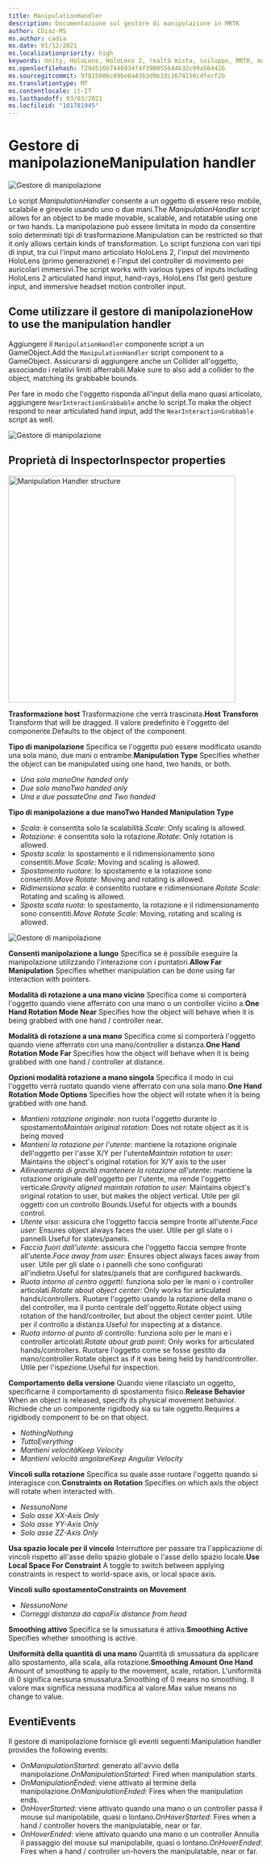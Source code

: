 ```yaml
---
title: ManipulationHandler
description: Documentazione sul gestore di manipolazione in MRTK
author: CDiaz-MS
ms.author: cadia
ms.date: 01/12/2021
ms.localizationpriority: high
keywords: Unity, HoloLens, HoloLens 2, realtà mista, sviluppo, MRTK, manipolazione,
ms.openlocfilehash: f294516b7446934f4f390055644b32c99a564426
ms.sourcegitcommit: 97815006c09be0a43b3d9b33c1674150cdfecf2b
ms.translationtype: MT
ms.contentlocale: it-IT
ms.lasthandoff: 03/03/2021
ms.locfileid: "101781945"
---
```

# <a name="manipulation-handler"></a><span data-ttu-id="b9da2-104">Gestore di manipolazione</span><span class="sxs-lookup"><span data-stu-id="b9da2-104">Manipulation handler</span></span>

![Gestore di manipolazione](../images/manipulation-handler/MRTK_Manipulation_Main.png)

<span data-ttu-id="b9da2-106">Lo script *ManipulationHandler* consente a un oggetto di essere reso mobile, scalabile e girevole usando uno o due mani.</span><span class="sxs-lookup"><span data-stu-id="b9da2-106">The *ManipulationHandler* script allows for an object to be made movable, scalable, and rotatable using one or two hands.</span></span> <span data-ttu-id="b9da2-107">La manipolazione può essere limitata in modo da consentire solo determinati tipi di trasformazione.</span><span class="sxs-lookup"><span data-stu-id="b9da2-107">Manipulation can be restricted so that it only allows certain kinds of transformation.</span></span> <span data-ttu-id="b9da2-108">Lo script funziona con vari tipi di input, tra cui l'input mano articolato HoloLens 2, l'input del movimento HoloLens (primo generazione) e l'input del controller di movimento per auricolari immersivi.</span><span class="sxs-lookup"><span data-stu-id="b9da2-108">The script works with various types of inputs including HoloLens 2 articulated hand input, hand-rays, HoloLens (1st gen) gesture input, and immersive headset motion controller input.</span></span>

## <a name="how-to-use-the-manipulation-handler"></a><span data-ttu-id="b9da2-109">Come utilizzare il gestore di manipolazione</span><span class="sxs-lookup"><span data-stu-id="b9da2-109">How to use the manipulation handler</span></span>

<span data-ttu-id="b9da2-110">Aggiungere il `ManipulationHandler` componente script a un GameObject.</span><span class="sxs-lookup"><span data-stu-id="b9da2-110">Add the `ManipulationHandler` script component to a GameObject.</span></span> <span data-ttu-id="b9da2-111">Assicurarsi di aggiungere anche un Collider all'oggetto, associando i relativi limiti afferrabili.</span><span class="sxs-lookup"><span data-stu-id="b9da2-111">Make sure to also add a collider to the object, matching its grabbable bounds.</span></span>

<span data-ttu-id="b9da2-112">Per fare in modo che l'oggetto risponda all'input della mano quasi articolato, aggiungere `NearInteractionGrabbable` anche lo script.</span><span class="sxs-lookup"><span data-stu-id="b9da2-112">To make the object respond to near articulated hand input, add the `NearInteractionGrabbable` script as well.</span></span>

![Gestore di manipolazione](../images/manipulation-handler/MRTK_ManipulationHandler_Howto.png)

## <a name="inspector-properties"></a><span data-ttu-id="b9da2-114">Proprietà di Inspector</span><span class="sxs-lookup"><span data-stu-id="b9da2-114">Inspector properties</span></span>

<img src="../images/manipulation-handler/MRTK_ManipulationHandler_Structure.png" width="450" alt="Manipulation Handler structure">

<span data-ttu-id="b9da2-115">**Trasformazione host** Trasformazione che verrà trascinata.</span><span class="sxs-lookup"><span data-stu-id="b9da2-115">**Host Transform** Transform that will be dragged.</span></span> <span data-ttu-id="b9da2-116">Il valore predefinito è l'oggetto del componente.</span><span class="sxs-lookup"><span data-stu-id="b9da2-116">Defaults to the object of the component.</span></span>

<span data-ttu-id="b9da2-117">**Tipo di manipolazione** Specifica se l'oggetto può essere modificato usando una sola mano, due mani o entrambe.</span><span class="sxs-lookup"><span data-stu-id="b9da2-117">**Manipulation Type** Specifies whether the object can be manipulated using one hand, two hands, or both.</span></span>

* <span data-ttu-id="b9da2-118">*Una sola mano*</span><span class="sxs-lookup"><span data-stu-id="b9da2-118">*One handed only*</span></span>
* <span data-ttu-id="b9da2-119">*Due solo mano*</span><span class="sxs-lookup"><span data-stu-id="b9da2-119">*Two handed only*</span></span>
* <span data-ttu-id="b9da2-120">*Una e due passate*</span><span class="sxs-lookup"><span data-stu-id="b9da2-120">*One and Two handed*</span></span>

<span data-ttu-id="b9da2-121">**Tipo di manipolazione a due mano**</span><span class="sxs-lookup"><span data-stu-id="b9da2-121">**Two Handed Manipulation Type**</span></span>

* <span data-ttu-id="b9da2-122">*Scala*: è consentita solo la scalabilità.</span><span class="sxs-lookup"><span data-stu-id="b9da2-122">*Scale*: Only scaling is allowed.</span></span>
* <span data-ttu-id="b9da2-123">*Rotazione*: è consentita solo la rotazione.</span><span class="sxs-lookup"><span data-stu-id="b9da2-123">*Rotate*: Only rotation is allowed.</span></span>
* <span data-ttu-id="b9da2-124">*Sposta scala*: lo spostamento e il ridimensionamento sono consentiti.</span><span class="sxs-lookup"><span data-stu-id="b9da2-124">*Move Scale*: Moving and scaling is allowed.</span></span>
* <span data-ttu-id="b9da2-125">*Spostamento ruotare*: lo spostamento e la rotazione sono consentiti.</span><span class="sxs-lookup"><span data-stu-id="b9da2-125">*Move Rotate*: Moving and rotating is allowed.</span></span>
* <span data-ttu-id="b9da2-126">*Ridimensiona scala*: è consentito ruotare e ridimensionare.</span><span class="sxs-lookup"><span data-stu-id="b9da2-126">*Rotate Scale*: Rotating and scaling is allowed.</span></span>
* <span data-ttu-id="b9da2-127">*Sposta scala ruota*: lo spostamento, la rotazione e il ridimensionamento sono consentiti.</span><span class="sxs-lookup"><span data-stu-id="b9da2-127">*Move Rotate Scale*: Moving, rotating and scaling is allowed.</span></span>

![Gestore di manipolazione](../images/manipulation-handler/MRTK_ManipulationHandler_TwoHanded.jpg)

<span data-ttu-id="b9da2-129">**Consenti manipolazione a lungo** Specifica se è possibile eseguire la manipolazione utilizzando l'interazione con i puntatori.</span><span class="sxs-lookup"><span data-stu-id="b9da2-129">**Allow Far Manipulation** Specifies whether manipulation can be done using far interaction with pointers.</span></span>

<span data-ttu-id="b9da2-130">**Modalità di rotazione a una mano vicino** Specifica come si comporterà l'oggetto quando viene afferrato con una mano o un controller vicino a.</span><span class="sxs-lookup"><span data-stu-id="b9da2-130">**One Hand Rotation Mode Near** Specifies how the object will behave when it is being grabbed with one hand / controller near.</span></span>

<span data-ttu-id="b9da2-131">**Modalità di rotazione a una mano** Specifica come si comporterà l'oggetto quando viene afferrato con una mano/controller a distanza.</span><span class="sxs-lookup"><span data-stu-id="b9da2-131">**One Hand Rotation Mode Far** Specifies how the object will behave when it is being grabbed with one hand / controller at distance.</span></span>

<span data-ttu-id="b9da2-132">**Opzioni modalità rotazione a mano singola** Specifica il modo in cui l'oggetto verrà ruotato quando viene afferrato con una sola mano.</span><span class="sxs-lookup"><span data-stu-id="b9da2-132">**One Hand Rotation Mode Options** Specifies how the object will rotate when it is being grabbed with one hand.</span></span>

* <span data-ttu-id="b9da2-133">*Mantieni rotazione originale*: non ruota l'oggetto durante lo spostamento</span><span class="sxs-lookup"><span data-stu-id="b9da2-133">*Maintain original rotation*: Does not rotate object as it is being moved</span></span>
* <span data-ttu-id="b9da2-134">*Mantieni la rotazione per l'utente*: mantiene la rotazione originale dell'oggetto per l'asse X/Y per l'utente</span><span class="sxs-lookup"><span data-stu-id="b9da2-134">*Maintain rotation to user*: Maintains the object's original rotation for X/Y axis to the user</span></span>
* <span data-ttu-id="b9da2-135">*Allineamento di gravità mantenere la rotazione all'utente*: mantiene la rotazione originale dell'oggetto per l'utente, ma rende l'oggetto verticale.</span><span class="sxs-lookup"><span data-stu-id="b9da2-135">*Gravity aligned maintain rotation to user*: Maintains object's original rotation to user, but makes the object vertical.</span></span> <span data-ttu-id="b9da2-136">Utile per gli oggetti con un controllo Bounds.</span><span class="sxs-lookup"><span data-stu-id="b9da2-136">Useful for objects with a bounds control.</span></span>
* <span data-ttu-id="b9da2-137">*Utente viso*: assicura che l'oggetto faccia sempre fronte all'utente.</span><span class="sxs-lookup"><span data-stu-id="b9da2-137">*Face user*: Ensures object always faces the user.</span></span> <span data-ttu-id="b9da2-138">Utile per gli slate o i pannelli.</span><span class="sxs-lookup"><span data-stu-id="b9da2-138">Useful for slates/panels.</span></span>
* <span data-ttu-id="b9da2-139">*Faccia fuori dall'utente*: assicura che l'oggetto faccia sempre fronte all'utente.</span><span class="sxs-lookup"><span data-stu-id="b9da2-139">*Face away from user*: Ensures object always faces away from user.</span></span> <span data-ttu-id="b9da2-140">Utile per gli slate o i pannelli che sono configurati all'indietro.</span><span class="sxs-lookup"><span data-stu-id="b9da2-140">Useful for slates/panels that are configured backwards.</span></span>
* <span data-ttu-id="b9da2-141">*Ruota intorno al centro oggetti*: funziona solo per le mani o i controller articolati.</span><span class="sxs-lookup"><span data-stu-id="b9da2-141">*Rotate about object center*:  Only works for articulated hands/controllers.</span></span> <span data-ttu-id="b9da2-142">Ruotare l'oggetto usando la rotazione della mano o del controller, ma il punto centrale dell'oggetto.</span><span class="sxs-lookup"><span data-stu-id="b9da2-142">Rotate object using rotation of the hand/controller, but about the object center point.</span></span> <span data-ttu-id="b9da2-143">Utile per il controllo a distanza.</span><span class="sxs-lookup"><span data-stu-id="b9da2-143">Useful for inspecting at a distance.</span></span>
* <span data-ttu-id="b9da2-144">*Ruota intorno al punto di* controllo: funziona solo per le mani e i controller articolati.</span><span class="sxs-lookup"><span data-stu-id="b9da2-144">*Rotate about grab point*:  Only works for articulated hands/controllers.</span></span> <span data-ttu-id="b9da2-145">Ruotare l'oggetto come se fosse gestito da mano/controller.</span><span class="sxs-lookup"><span data-stu-id="b9da2-145">Rotate object as if it was being held by hand/controller.</span></span> <span data-ttu-id="b9da2-146">Utile per l'ispezione.</span><span class="sxs-lookup"><span data-stu-id="b9da2-146">Useful for inspection.</span></span>

<span data-ttu-id="b9da2-147">**Comportamento della versione** Quando viene rilasciato un oggetto, specificarne il comportamento di spostamento fisico.</span><span class="sxs-lookup"><span data-stu-id="b9da2-147">**Release Behavior** When an object is released, specify its physical movement behavior.</span></span> <span data-ttu-id="b9da2-148">Richiede che un componente rigidbody sia su tale oggetto.</span><span class="sxs-lookup"><span data-stu-id="b9da2-148">Requires a rigidbody component to be on that object.</span></span>

* <span data-ttu-id="b9da2-149">*Nothing*</span><span class="sxs-lookup"><span data-stu-id="b9da2-149">*Nothing*</span></span>
* <span data-ttu-id="b9da2-150">*Tutto*</span><span class="sxs-lookup"><span data-stu-id="b9da2-150">*Everything*</span></span>
* <span data-ttu-id="b9da2-151">*Mantieni velocità*</span><span class="sxs-lookup"><span data-stu-id="b9da2-151">*Keep Velocity*</span></span>
* <span data-ttu-id="b9da2-152">*Mantieni velocità angolare*</span><span class="sxs-lookup"><span data-stu-id="b9da2-152">*Keep Angular Velocity*</span></span>

<span data-ttu-id="b9da2-153">**Vincoli sulla rotazione** Specifica su quale asse ruotare l'oggetto quando si interagisce con.</span><span class="sxs-lookup"><span data-stu-id="b9da2-153">**Constraints on Rotation** Specifies on which axis the object will rotate when interacted with.</span></span>

* <span data-ttu-id="b9da2-154">*Nessuno*</span><span class="sxs-lookup"><span data-stu-id="b9da2-154">*None*</span></span>
* <span data-ttu-id="b9da2-155">*Solo asse X*</span><span class="sxs-lookup"><span data-stu-id="b9da2-155">*X-Axis Only*</span></span>
* <span data-ttu-id="b9da2-156">*Solo asse Y*</span><span class="sxs-lookup"><span data-stu-id="b9da2-156">*Y-Axis Only*</span></span>
* <span data-ttu-id="b9da2-157">*Solo asse Z*</span><span class="sxs-lookup"><span data-stu-id="b9da2-157">*Z-Axis Only*</span></span>

<span data-ttu-id="b9da2-158">**Usa spazio locale per il vincolo** Interruttore per passare tra l'applicazione di vincoli rispetto all'asse dello spazio globale o l'asse dello spazio locale.</span><span class="sxs-lookup"><span data-stu-id="b9da2-158">**Use Local Space For Constraint** A toggle to switch between applying constraints in respect to world-space axis, or local space axis.</span></span>

<span data-ttu-id="b9da2-159">**Vincoli sullo spostamento**</span><span class="sxs-lookup"><span data-stu-id="b9da2-159">**Constraints on Movement**</span></span>

* <span data-ttu-id="b9da2-160">*Nessuno*</span><span class="sxs-lookup"><span data-stu-id="b9da2-160">*None*</span></span>
* <span data-ttu-id="b9da2-161">*Correggi distanza da capo*</span><span class="sxs-lookup"><span data-stu-id="b9da2-161">*Fix distance from head*</span></span>

<span data-ttu-id="b9da2-162">**Smoothing attivo** Specifica se la smussatura è attiva.</span><span class="sxs-lookup"><span data-stu-id="b9da2-162">**Smoothing Active** Specifies whether smoothing is active.</span></span>

<span data-ttu-id="b9da2-163">**Uniformità della quantità di una mano** Quantità di smussatura da applicare allo spostamento, alla scala, alla rotazione.</span><span class="sxs-lookup"><span data-stu-id="b9da2-163">**Smoothing Amount One Hand** Amount of smoothing to apply to the movement, scale, rotation.</span></span> <span data-ttu-id="b9da2-164">L'uniformità di 0 significa nessuna smussatura.</span><span class="sxs-lookup"><span data-stu-id="b9da2-164">Smoothing of 0 means no smoothing.</span></span> <span data-ttu-id="b9da2-165">Il valore max significa nessuna modifica al valore.</span><span class="sxs-lookup"><span data-stu-id="b9da2-165">Max value means no change to value.</span></span>

## <a name="events"></a><span data-ttu-id="b9da2-166">Eventi</span><span class="sxs-lookup"><span data-stu-id="b9da2-166">Events</span></span>

<span data-ttu-id="b9da2-167">Il gestore di manipolazione fornisce gli eventi seguenti:</span><span class="sxs-lookup"><span data-stu-id="b9da2-167">Manipulation handler provides the following events:</span></span>

* <span data-ttu-id="b9da2-168">*OnManipulationStarted*: generato all'avvio della manipolazione.</span><span class="sxs-lookup"><span data-stu-id="b9da2-168">*OnManipulationStarted*: Fired when manipulation starts.</span></span>
* <span data-ttu-id="b9da2-169">*OnManipulationEnded*: viene attivato al termine della manipolazione.</span><span class="sxs-lookup"><span data-stu-id="b9da2-169">*OnManipulationEnded*: Fires when the manipulation ends.</span></span>
* <span data-ttu-id="b9da2-170">*OnHoverStarted*: viene attivato quando una mano o un controller passa il mouse sul manipolabile, quasi o lontano.</span><span class="sxs-lookup"><span data-stu-id="b9da2-170">*OnHoverStarted*: Fires when a hand / controller hovers the manipulatable, near or far.</span></span>
* <span data-ttu-id="b9da2-171">*OnHoverEnded*: viene attivato quando una mano o un controller Annulla il passaggio del mouse sul manipolabile, quasi o lontano.</span><span class="sxs-lookup"><span data-stu-id="b9da2-171">*OnHoverEnded*: Fires when a hand / controller un-hovers the manipulatable, near or far.</span></span>
